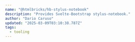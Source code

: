 ```yaml
---
name: "@htmlbricks/hb-stylus-notebook"
description: "Provides Svelte-Bootstrap stylus-notebook."
author: "Dario Caruso"
updated: "2025-03-09T03:10:38.787Z"
tags: 
  - tooling
---
```

